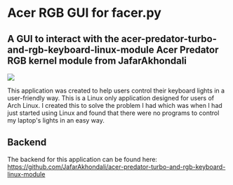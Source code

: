 # Acer RGB GUI for facer.py
## A GUI to interact with the acer-predator-turbo-and-rgb-keyboard-linux-module Acer Predator RGB kernel module from JafarAkhondali

![](https://raw.githubusercontent.com/JafarAkhondali/acer-predator-turbo-and-rgb-keyboard-linux-module/main/keyboard.webp)

This application was created to help users control their keyboard lights in a user-friendly way. This is a Linux only application designed for users of Arch Linux. I created this to solve the problem I had which was when I had just started using Linux and found that there were no programs to control my laptop's lights in an easy way.

## Backend
The backend for this application can be found here: https://github.com/JafarAkhondali/acer-predator-turbo-and-rgb-keyboard-linux-module
